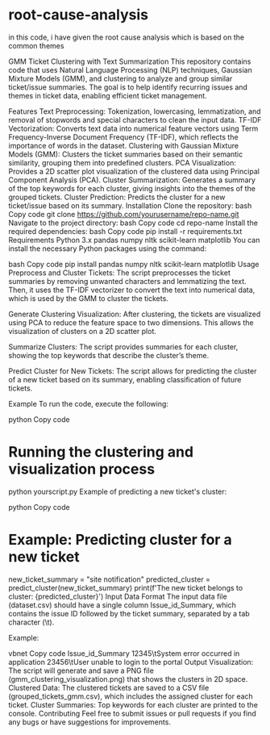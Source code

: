 # root-cause-analysis
in this code, i have given the root cause analysis which is based on the common themes



GMM Ticket Clustering with Text Summarization
This repository contains code that uses Natural Language Processing (NLP) techniques, Gaussian Mixture Models (GMM), and clustering to analyze and group similar ticket/issue summaries. The goal is to help identify recurring issues and themes in ticket data, enabling efficient ticket management.

Features
Text Preprocessing: Tokenization, lowercasing, lemmatization, and removal of stopwords and special characters to clean the input data.
TF-IDF Vectorization: Converts text data into numerical feature vectors using Term Frequency-Inverse Document Frequency (TF-IDF), which reflects the importance of words in the dataset.
Clustering with Gaussian Mixture Models (GMM): Clusters the ticket summaries based on their semantic similarity, grouping them into predefined clusters.
PCA Visualization: Provides a 2D scatter plot visualization of the clustered data using Principal Component Analysis (PCA).
Cluster Summarization: Generates a summary of the top keywords for each cluster, giving insights into the themes of the grouped tickets.
Cluster Prediction: Predicts the cluster for a new ticket/issue based on its summary.
Installation
Clone the repository:
bash
Copy code
git clone https://github.com/yourusername/repo-name.git
Navigate to the project directory:
bash
Copy code
cd repo-name
Install the required dependencies:
bash
Copy code
pip install -r requirements.txt
Requirements
Python 3.x
pandas
numpy
nltk
scikit-learn
matplotlib
You can install the necessary Python packages using the command:

bash
Copy code
pip install pandas numpy nltk scikit-learn matplotlib
Usage
Preprocess and Cluster Tickets:
The script preprocesses the ticket summaries by removing unwanted characters and lemmatizing the text. Then, it uses the TF-IDF vectorizer to convert the text into numerical data, which is used by the GMM to cluster the tickets.

Generate Clustering Visualization:
After clustering, the tickets are visualized using PCA to reduce the feature space to two dimensions. This allows the visualization of clusters on a 2D scatter plot.

Summarize Clusters:
The script provides summaries for each cluster, showing the top keywords that describe the cluster’s theme.

Predict Cluster for New Tickets:
The script allows for predicting the cluster of a new ticket based on its summary, enabling classification of future tickets.

Example
To run the code, execute the following:

python
Copy code
# Running the clustering and visualization process
python yourscript.py
Example of predicting a new ticket's cluster:

python
Copy code
# Example: Predicting cluster for a new ticket
new_ticket_summary = "site notification"
predicted_cluster = predict_cluster(new_ticket_summary)
print(f'The new ticket belongs to cluster: {predicted_cluster}')
Input Data Format
The input data file (dataset.csv) should have a single column Issue_id_Summary, which contains the issue ID followed by the ticket summary, separated by a tab character (\t).

Example:

vbnet
Copy code
Issue_id_Summary
12345\tSystem error occurred in application
23456\tUser unable to login to the portal
Output
Visualization: The script will generate and save a PNG file (gmm_clustering_visualization.png) that shows the clusters in 2D space.
Clustered Data: The clustered tickets are saved to a CSV file (grouped_tickets_gmm.csv), which includes the assigned cluster for each ticket.
Cluster Summaries: Top keywords for each cluster are printed to the console.
Contributing
Feel free to submit issues or pull requests if you find any bugs or have suggestions for improvements.
